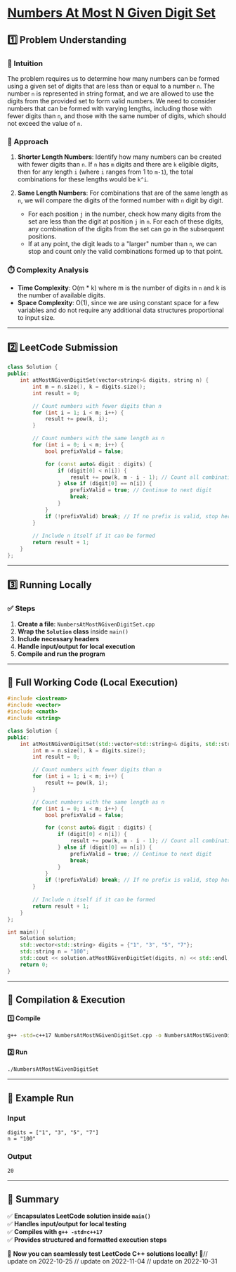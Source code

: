 # **[Numbers At Most N Given Digit Set](https://leetcode.com/problems/numbers-at-most-n-given-digit-set/description/)**  

## **1️⃣ Problem Understanding**  
### **📌 Intuition**  
The problem requires us to determine how many numbers can be formed using a given set of digits that are less than or equal to a number `n`. The number `n` is represented in string format, and we are allowed to use the digits from the provided set to form valid numbers. We need to consider numbers that can be formed with varying lengths, including those with fewer digits than `n`, and those with the same number of digits, which should not exceed the value of `n`.

### **🚀 Approach**  
1. **Shorter Length Numbers**: Identify how many numbers can be created with fewer digits than `n`. If `n` has `m` digits and there are `k` eligible digits, then for any length `i` (where `i` ranges from 1 to `m-1`), the total combinations for these lengths would be `k^i`.
   
2. **Same Length Numbers**: For combinations that are of the same length as `n`, we will compare the digits of the formed number with `n` digit by digit.
   - For each position `j` in the number, check how many digits from the set are less than the digit at position `j` in `n`. For each of these digits, any combination of the digits from the set can go in the subsequent positions.
   - If at any point, the digit leads to a "larger" number than `n`, we can stop and count only the valid combinations formed up to that point.

### **⏱️ Complexity Analysis**  
- **Time Complexity**: O(m * k) where m is the number of digits in `n` and k is the number of available digits.
- **Space Complexity**: O(1), since we are using constant space for a few variables and do not require any additional data structures proportional to input size.

---  

## **2️⃣ LeetCode Submission**  
```cpp
class Solution {
public:
    int atMostNGivenDigitSet(vector<string>& digits, string n) {
        int m = n.size(), k = digits.size();
        int result = 0;

        // Count numbers with fewer digits than n
        for (int i = 1; i < m; i++) {
            result += pow(k, i);
        }

        // Count numbers with the same length as n
        for (int i = 0; i < m; i++) {
            bool prefixValid = false;

            for (const auto& digit : digits) {
                if (digit[0] < n[i]) {
                    result += pow(k, m - i - 1); // Count all combinations for remaining digits
                } else if (digit[0] == n[i]) {
                    prefixValid = true; // Continue to next digit
                    break;
                }
            }
            if (!prefixValid) break; // If no prefix is valid, stop here
        }
        
        // Include n itself if it can be formed
        return result + 1;
    }
};  
```  

---  

## **3️⃣ Running Locally**  
### **✅ Steps**  
1. **Create a file**: `NumbersAtMostNGivenDigitSet.cpp`  
2. **Wrap the `Solution` class** inside `main()`  
3. **Include necessary headers**  
4. **Handle input/output for local execution**  
5. **Compile and run the program**  

---  

## **📝 Full Working Code (Local Execution)**  
```cpp
#include <iostream>
#include <vector>
#include <cmath>
#include <string>

class Solution {
public:
    int atMostNGivenDigitSet(std::vector<std::string>& digits, std::string n) {
        int m = n.size(), k = digits.size();
        int result = 0;

        // Count numbers with fewer digits than n
        for (int i = 1; i < m; i++) {
            result += pow(k, i);
        }

        // Count numbers with the same length as n
        for (int i = 0; i < m; i++) {
            bool prefixValid = false;

            for (const auto& digit : digits) {
                if (digit[0] < n[i]) {
                    result += pow(k, m - i - 1); // Count all combinations for remaining digits
                } else if (digit[0] == n[i]) {
                    prefixValid = true; // Continue to next digit
                    break;
                }
            }
            if (!prefixValid) break; // If no prefix is valid, stop here
        }
        
        // Include n itself if it can be formed
        return result + 1;
    }
};

int main() {
    Solution solution;
    std::vector<std::string> digits = {"1", "3", "5", "7"};
    std::string n = "100";
    std::cout << solution.atMostNGivenDigitSet(digits, n) << std::endl; // Output: 20
    return 0;
}
```  

---  

## **🔧 Compilation & Execution**  
#### **1️⃣ Compile**  
```bash
g++ -std=c++17 NumbersAtMostNGivenDigitSet.cpp -o NumbersAtMostNGivenDigitSet
```  

#### **2️⃣ Run**  
```bash
./NumbersAtMostNGivenDigitSet
```  

---  

## **🎯 Example Run**  
### **Input**  
```
digits = ["1", "3", "5", "7"]
n = "100"
```  
### **Output**  
```
20
```  

---  

## **📌 Summary**  
✅ **Encapsulates LeetCode solution inside `main()`**  
✅ **Handles input/output for local testing**  
✅ **Compiles with `g++ -std=c++17`**  
✅ **Provides structured and formatted execution steps**  

🚀 **Now you can seamlessly test LeetCode C++ solutions locally!** 🚀// update on 2022-10-25
// update on 2022-11-04
// update on 2022-10-31

